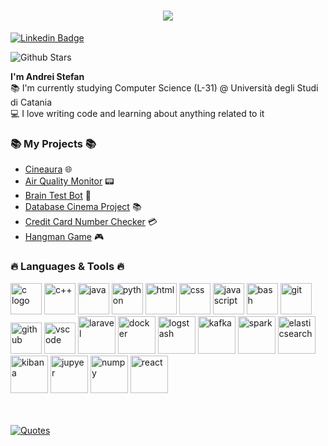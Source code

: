 <!DOCTYPE html>
<html lang="en">
<body>
  <h1 align="center">
    <a href="https://git.io/typing-svg">
      <img src="https://readme-typing-svg.herokuapp.com/?lines=Hi,+Developer!+💻;&center=true&size=30">
    </a>
  </h1>

  <a href="https://www.linkedin.com/in/andreistefand/">
      <img src="https://img.shields.io/badge/-LinkedIn-blue?style=flat-square&logo=Linkedin&logoColor=white" alt="Linkedin Badge">
  </a>

![Github Stars](https://img.shields.io/github/stars/picred?style=social)<br>

  <p>
    <strong>I'm Andrei Stefan</strong></u>
    <br>
    📚 I'm currently studying Computer Science (L-31) @ Università degli Studi di Catania
    <br>
    💻 I love writing code and learning about anything related to it
  </p>

  <h3 align="justify">📚 My Projects 📚</h3>
  <ul>
      <li><a href="https://github.com/Picred/cineaura">Cineaura</a> 🌐</li>
      <li><a href="https://github.com/Picred/air-quality-monitor">Air Quality Monitor</a> 📟</li>
      <li><a href="https://github.com/Picred/brain-test-bot">Brain Test Bot</a> 🧠</li>
      <li><a href="https://github.com/Picred/cinema-database">Database Cinema Project</a> 📚</li>
      <li><a href="https://github.com/Picred/ccn-check">Credit Card Number Checker</a> 💳</li>
      <li><a href="https://github.com/Picred/hangman-game">Hangman Game</a> 🎮</li>
  </ul>


  <h3 align="justify">🔥 Languages & Tools 🔥</h3>
  <p>
    <img  src="https://cdn.jsdelivr.net/gh/devicons/devicon@latest/icons/c/c-original.svg" style="width:50px;" alt="c logo"/>
    <img  src="https://cdn.jsdelivr.net/gh/devicons/devicon@latest/icons/cplusplus/cplusplus-original.svg" style="width:50px" alt="c++" />
    <img  src="https://cdn.jsdelivr.net/gh/devicons/devicon@latest/icons/java/java-original-wordmark.svg" style="width:50px" alt="java"/>
    <img  src="https://cdn.jsdelivr.net/gh/devicons/devicon@latest/icons/python/python-original-wordmark.svg" style="width:50px" alt="python"/>
    <img  src="https://cdn.jsdelivr.net/gh/devicons/devicon@latest/icons/html5/html5-original-wordmark.svg" style="width:50px" alt="html"/>
    <img  src="https://cdn.jsdelivr.net/gh/devicons/devicon@latest/icons/css3/css3-original-wordmark.svg" style="width:50px" alt="css"/>
    <img  src="https://cdn.jsdelivr.net/gh/devicons/devicon@latest/icons/javascript/javascript-original.svg" style="width:50px" alt="javascript"/>
    <img  src="https://cdn.jsdelivr.net/gh/devicons/devicon@latest/icons/bash/bash-original.svg" style="width:50px" alt="bash"/>
    <img  src="https://cdn.jsdelivr.net/gh/devicons/devicon@latest/icons/git/git-original-wordmark.svg" style="width:50px" alt="git"/>
    <img  src="https://cdn.jsdelivr.net/gh/devicons/devicon@latest/icons/github/github-original-wordmark.svg" style="width:50px" alt="github"/>    
    <img  src="https://cdn.jsdelivr.net/gh/devicons/devicon@latest/icons/vscode/vscode-original-wordmark.svg" style="width:50px" alt="vscode"/>
    <img  src="https://cdn.jsdelivr.net/gh/devicons/devicon@latest/icons/laravel/laravel-original-wordmark.svg" style="width:60px" alt="laravel"/>
    <img  src="https://cdn.jsdelivr.net/gh/devicons/devicon@latest/icons/docker/docker-original-wordmark.svg" style="width:60px" alt="docker"/>
    <img src="https://cdn.jsdelivr.net/gh/devicons/devicon@latest/icons/logstash/logstash-original.svg"style="width:60px" alt="logstash"/>
    <img  src="https://cdn.jsdelivr.net/gh/devicons/devicon@latest/icons/apachekafka/apachekafka-original-wordmark.svg" style="width:60px" alt="kafka"/>
    <img  src="https://cdn.jsdelivr.net/gh/devicons/devicon@latest/icons/apachespark/apachespark-original-wordmark.svg" style="width:60px" alt="spark" />
    <img src="https://cdn.jsdelivr.net/gh/devicons/devicon@latest/icons/elasticsearch/elasticsearch-original.svg" style="width:60px" alt="elasticsearch" />
    <img  src="https://cdn.jsdelivr.net/gh/devicons/devicon@latest/icons/kibana/kibana-original-wordmark.svg" style="width:60px" alt="kibana" />
    <img  src="https://cdn.jsdelivr.net/gh/devicons/devicon@latest/icons/jupyter/jupyter-original-wordmark.svg" style="width:60px" alt="jupyer" />
    <img src="https://cdn.jsdelivr.net/gh/devicons/devicon@latest/icons/numpy/numpy-original-wordmark.svg" style="width:60px" alt="numpy"/>
    <img src="https://cdn.jsdelivr.net/gh/devicons/devicon@latest/icons/react/react-original-wordmark.svg" style="width:60px" alt="react"/>

  </p>



  <br>
  <br>

  <a href="https://github.com/piyushsuthar/github-readme-quotes">
    <img class="quote" src="https://quotes-github-readme.vercel.app/api?type=horizontal&theme=gruvbox" alt="Quotes">
  </a>
</body>
</html>
